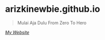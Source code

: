 # arizkinewbie.github.io
> Mulai Aja Dulu
> From Zero To Hero

_[My Website](https://arizkinewbie.my.id)_
